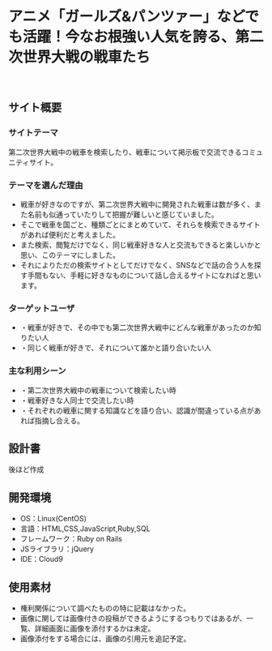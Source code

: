 # アニメ「ガールズ&パンツァー」などでも活躍！今なお根強い人気を誇る、第二次世界大戦の戦車たち
​
## サイト概要
### サイトテーマ
第二次世界大戦中の戦車を検索したり、戦車について掲示板で交流できるコミュニティサイト。

### テーマを選んだ理由
- 戦車が好きなのですが、第二次世界大戦中に開発された戦車は数が多く、また名前も似通っていたりして把握が難しいと感じていました。
- そこで戦車を国ごと、種類ごとにまとめていて、それらを検索できるサイトがあれば便利だと考えました。
- また検索、閲覧だけでなく、同じ戦車好きな人と交流もできると楽しいかと思い、このテーマにしました。
- それによりただの検索サイトとしてだけでなく、SNSなどで話の合う人を探す手間もない、手軽に好きなものについて話し合えるサイトになればと思います。
​
### ターゲットユーザ
- ・戦車が好きで、その中でも第二次世界大戦中にどんな戦車があったのか知りたい人
- ・同じく戦車が好きで、それについて誰かと語り合いたい人
​
### 主な利用シーン
- ・第二次世界大戦中の戦車について検索したい時
- ・戦車好きな人同士で交流したい時
- ・それぞれの戦車に関する知識などを語り合い、認識が間違っている点があれば指摘し合える。
​
## 設計書
後ほど作成
​
## 開発環境
- OS：Linux(CentOS)
- 言語：HTML,CSS,JavaScript,Ruby,SQL
- フレームワーク：Ruby on Rails
- JSライブラリ：jQuery
- IDE：Cloud9
​
## 使用素材
- 権利関係について調べたものの特に記載はなかった。
- 画像に関しては画像付きの投稿ができるようにするつもりではあるが、一覧、詳細画面に画像を添付するかは未定。
- 画像添付をする場合には、画像の引用元を追記予定。